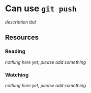 # Can use `git push`

_description tbd_

## Resources

### Reading

_nothing here yet, please add something_

### Watching

_nothing here yet, please add something_
